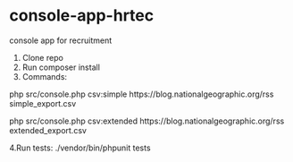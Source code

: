 # console-app-hrtec
console app for recruitment

1. Clone repo
2. Run composer install
3. Commands: 
<p>php src/console.php csv:simple https://blog.nationalgeographic.org/rss simple_export.csv</p> 
<p>php src/console.php csv:extended https://blog.nationalgeographic.org/rss extended_export.csv</p>
4.Run tests: ./vendor/bin/phpunit tests


